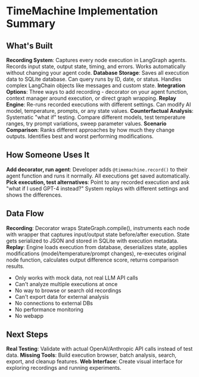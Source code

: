 # TimeMachine Implementation Summary

## What's Built

**Recording System**: Captures every node execution in LangGraph agents. Records input state, output state, timing, and errors. Works automatically without changing your agent code.
**Database Storage**: Saves all execution data to SQLite database. Can query runs by ID, date, or status. Handles complex LangChain objects like messages and custom state.
**Integration Options**: Three ways to add recording - decorator on your agent function, context manager around execution, or direct graph wrapping.
**Replay Engine**: Re-runs recorded executions with different settings. Can modify AI model, temperature, prompts, or any state values.
**Counterfactual Analysis**: Systematic "what if" testing. Compare different models, test temperature ranges, try prompt variations, sweep parameter values.
**Scenario Comparison**: Ranks different approaches by how much they change outputs. Identifies best and worst performing modifications.

## How Someone Uses It
**Add decorator, run agent**: Developer adds `@timemachine.record()` to their agent function and runs it normally. All executions get saved automatically.
**Pick execution, test alternatives**: Point to any recorded execution and ask "what if I used GPT-4 instead?" System replays with different settings and shows the differences.

## Data Flow
**Recording**: Decorator wraps StateGraph.compile(), instruments each node with wrapper that captures input/output state before/after execution. State gets serialized to JSON and stored in SQLite with execution metadata.
**Replay**: Engine loads execution from database, deserializes state, applies modifications (model/temperature/prompt changes), re-executes original node function, calculates output difference score, returns comparison results.

- Only works with mock data, not real LLM API calls
- Can't analyze multiple executions at once
- No way to browse or search old recordings
- Can't export data for external analysis
- No connections to external DBs
- No performance monitoring
- No webapp

## Next Steps

**Real Testing**: Validate with actual OpenAI/Anthropic API calls instead of test data.
**Missing Tools**: Build execution browser, batch analysis, search, export, and cleanup features.
**Web Interface**: Create visual interface for exploring recordings and running experiments.